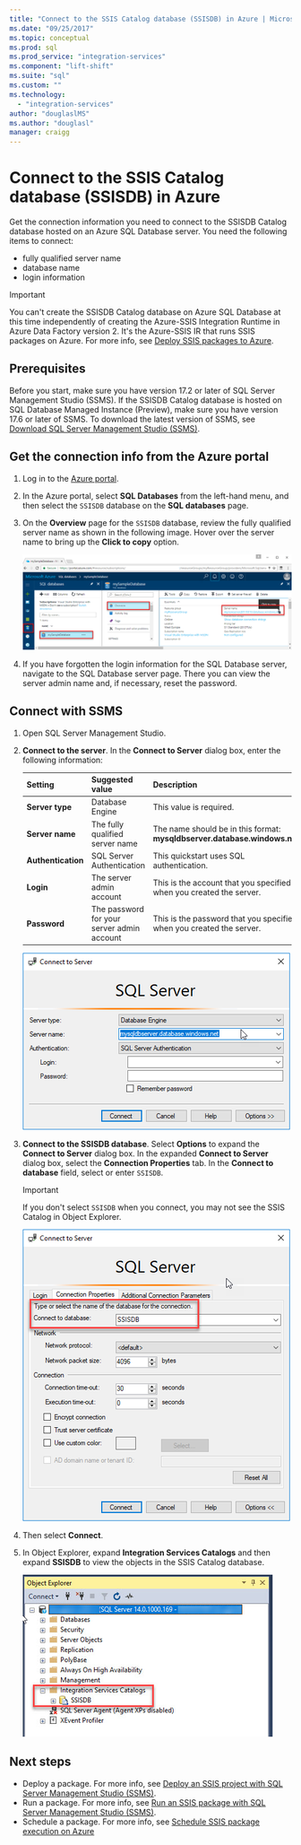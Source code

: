 ```yaml
---
title: "Connect to the SSIS Catalog database (SSISDB) in Azure | Microsoft Docs"
ms.date: "09/25/2017"
ms.topic: conceptual
ms.prod: sql
ms.prod_service: "integration-services"
ms.component: "lift-shift"
ms.suite: "sql"
ms.custom: ""
ms.technology: 
  - "integration-services"
author: "douglaslMS"
ms.author: "douglasl"
manager: craigg
---
```

# Connect to the SSIS Catalog database (SSISDB) in Azure

Get the connection information you need to connect to the SSISDB Catalog database hosted on an Azure SQL Database server. You  need the following items to connect:
- fully qualified server name
- database name
- login information 

> [!IMPORTANT]
> You can't create the SSISDB Catalog database on Azure SQL Database at this time independently of creating the Azure-SSIS Integration Runtime in Azure Data Factory version 2. It's the Azure-SSIS IR that runs SSIS packages on Azure. For more info, see [Deploy SSIS packages to Azure](https://docs.microsoft.com/azure/data-factory/tutorial-create-azure-ssis-runtime-portal). 

## Prerequisites
Before you start, make sure you have version 17.2 or later of SQL Server Management Studio (SSMS). If the SSISDB Catalog database is hosted on SQL Database Managed Instance (Preview), make sure you have version 17.6 or later of SSMS. To download the latest version of SSMS, see [Download SQL Server Management Studio (SSMS)](https://docs.microsoft.com/sql/ssms/download-sql-server-management-studio-ssms).

## Get the connection info from the Azure portal
1. Log in to the [Azure portal](https://portal.azure.com/).
2. In the Azure portal, select **SQL Databases** from the left-hand menu, and then select the `SSISDB` database on the **SQL databases** page. 
3. On the **Overview** page for the `SSISDB` database, review the fully qualified server name as shown in the following image. Hover over the server name to bring up the **Click to copy** option.

    ![Server connection information](media/ssis-azure-connect-to-catalog-database/server-name.png) 

4. If you have forgotten the login information for the SQL Database server, navigate to the SQL Database server page. There you can view the server admin name and, if necessary, reset the password.

## Connect with SSMS
1. Open SQL Server Management Studio.

2. **Connect to the server**. In the **Connect to Server** dialog box, enter the following information:

   | Setting       | Suggested value | Description | 
   | ------------ | ------------------ | ------------------------------------------------- | 
   | **Server type** | Database Engine | This value is required. |
   | **Server name** | The fully qualified server name | The name should be in this format: **mysqldbserver.database.windows.net**. |
   | **Authentication** | SQL Server Authentication | This quickstart uses SQL authentication. |
   | **Login** | The server admin account | This is the account that you specified when you created the server. |
   | **Password** | The password for your server admin account | This is the password that you specified when you created the server. |

    ![Connect to the server with SSMS](media/ssis-azure-connect-to-catalog-database/ssisdb-connect-1.png)

3. **Connect to the SSISDB database**. Select **Options** to expand the **Connect to Server** dialog box. In the expanded **Connect to Server** dialog box, select the **Connection Properties** tab. In the **Connect to database** field, select or enter `SSISDB`.

    > [!IMPORTANT]
    > If you don't select `SSISDB` when you connect, you may not see the SSIS Catalog in Object Explorer.

    ![Select the SSISDB database for the connection](media/ssis-azure-connect-to-catalog-database/ssisdb-connect-2.png)

4. Then select **Connect**.

5. In Object Explorer, expand **Integration Services Catalogs** and then expand **SSISDB** to view the objects in the SSIS Catalog database.

    ![Find the SSISDB database in Object Explorer in SSMS](media/ssis-azure-connect-to-catalog-database/ssisdb-connect-3.png)

## Next steps
- Deploy a package. For more info, see [Deploy an SSIS project with SQL Server Management Studio (SSMS)](../ssis-quickstart-deploy-ssms.md).
- Run a package. For more info, see [Run an SSIS package with SQL Server Management Studio (SSMS)](../ssis-quickstart-run-ssms.md).
- Schedule a package. For more info, see [Schedule SSIS package execution on Azure](ssis-azure-schedule-packages.md)
